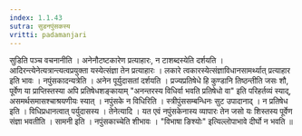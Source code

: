 ```yaml
---
index: 1.1.43
sutra: सुडनपुंसकस्य
vritti: padamanjari
---
```


 सुडिति पञ्च वचनानीति । अनेनौटष्टकारेण प्रत्याहारः, न टाशब्दस्येति दर्शयति । आदिरन्त्येनेत्यत्रान्त्यत्वप्रयुक्ता यस्येत्संज्ञा तेन प्रत्याहारः । लकारे त्वकारस्येत्संज्ञाविधानसामर्थ्यात् प्रत्याहार इति भावः । नपुंसकादन्यत्रेति । अनेन पूर्युदासतां दर्शयति । प्रज्यप्रतिषेधे हि कुण्डानि तिष्ठन्तीति जसः शौ, पूर्वेण या प्राप्तिस्तस्या अपि प्रतिषेधशङ्कायाम् "अनन्तरस्य विधिर्वा भवति प्रतिषेधो वा" इति परिहर्तव्यं स्याद्, असमर्थसमासश्चाश्रयणीयः स्यात् । नपुंसके न विधिरिति । स्त्रीपुंससम्बन्धिनः सुट उपादानाद् । न प्रतिषेध इति । विधिप्रधानत्वात् पर्युदासस्य । तेनेत्यादि । यत एवं नपुंसकेनास्य व्यापारः तेन जसो यः शिस्तस्य पूर्वेण संज्ञा भवतीति । सामनी इति । नपुंसकाच्चेति शीभावः । "विभाषा ङिश्योः" इत्यिल्लोपाभावे दीर्घो न भवति ॥